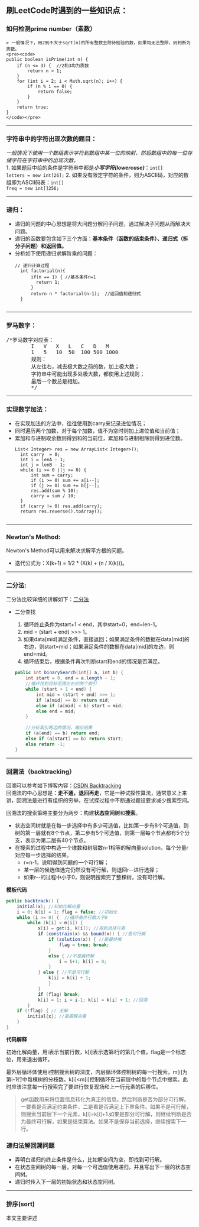 ## 刷LeetCode时遇到的一些知识点：

### 如何检测prime number（素数）
	
	> 一般情况下，用2到不大于sqrt(n)的所有整数去除待检验的数，如果均无法整除，则判断为质数。
	<pre><code>
	public boolean isPrime(int n) {
		if (n <= 3) {  //2和3均为质数
			return n > 1;
		}
		for (int i = 2; i < Math.sqrt(n); i++) {
			if (n % i == 0) {
				return false;
			}
		}
		return true;
	}
	</code></pre>

***	
### 字符串中的字符出现次数的题目：
<em>一般情况下使用一个数组表示字符到数组中某一位的映射，然后数组中的每一位存储字符在字符串中的出现次数。</em></br>
	1. 如果题目中给的条件是字符串中都是<strong><em>小写字符(lowercase)</em></strong>：<code>int[] letters = new int[26];</code>
	2. 如果没有限定字符的条件，则为ASCII码，对应的数组即为ASCII码表：<code>int[] freq = new int[]256;</code>

***
### 递归：
* 递归的问题的中心思想是将大问题分解问子问题，通过解决子问题从而解决大问题。
* 递归的函数要包含如下三个方面：<strong>基本条件（函数的结束条件）、递归式（拆分子问题）和返回值。</strong>
* 分析如下使用递归求解阶乘的问题：
	<pre><code>// 递归计算过程
	int factorial(n){
     	if(n == 1) { //基本条件n=1
          return 1;
    	}
     	return n * factorial(n-1);  //返回值和递归式 
	}
	</code></pre>
	
***
### 罗马数字：
<pre>/*罗马数字对应表：
        I   V   X   L   C   D   M
        1   5   10  50  100 500 1000
        规则：
        从左往右，减去极大数之前的数，加上极大数；
        字符串中可能出现多处极大数，都使用上述规则；
        最后一个数总是相加。
        */</pre>

***
### 实现数学加法：
* 在实现加法的方法中，往往使用到carry来记录进位情况；
* 同时遍历两个加数，对于每个加数，值不为空时则加上进位值和当前值；
* 累加和与进制取余数则得到和的当前位，累加和与进制相除则得到进位数。
	<pre><code>List< Integer> res = new ArrayList< Integer>();
	int carry  = 0;
	int i = lenA - 1;
	int j = lenB - 1;
	while (i >= 0 ||j >= 0) {
		int sum = carry;
		if (i >= 0) sum += a[i--];
		if (j >= 0) sum += b[j--];
		res.add(sum % 10);
		carry = sum / 10;
	}
	if (carry != 0) res.add(carry);
	return res.reverse().toArray();
	</code></pre>
	
***
### Newton's Method:
Newton's Method可以用来解决求解平方根的问题。

* 迭代公式为：X(k+1) = 1/2 * (X(k) + (n / X(k)))。

***
### 二分法:
二分法比较详细的讲解如下：[二分法](http://blog.csdn.net/jacob_007/article/details/52601847)

* 二分查找
	
	1. 循环终止条件为start+1 < end，其中start=0，end=len-1。
	2. mid = (start + end) >>> 1。
	3. 如果data[mid]满足条件，直接返回；如果满足条件的数据在data[mid]的右边，则start=mid；如果满足条件的数据在data[mid]的左边，则end=mid。
	4. 循环结束后，根据条件再次判断start和end的情况是否满足。
	
	```java
	public int binarySearch(int[] a, int b) {
		int start = 0, end = a.length - 1;
		//循环找到目标范围左右的两个索引
		while (start + 1 < end) {
			int mid = (start + end) >>> 1;
			if (a[mid] == b) return mid;
			else if (a[mid] < b) start = mid;
			else end = mid;
		}
		
		//分析索引两边的情况，输出结果
		if (a[end] == b) return end;
		else if (a[start] == b) return start;
		else return -1;
	}
	```

***
### 回溯法（backtracking）
回溯可以参考如下博客内容：[CSDN Backtracking](http://blog.csdn.net/cyfcsd/article/details/50432265)</br>
回溯法的中心思想是：**走不通，退回再走**，它是一种试探性算法，通常意义上来讲，回溯法是进行有组织的穷举，在试探过程中不断通过题设要求减少搜索空间。

回溯法的搜索策略主要分为两步：构建**状态空间树**和**搜索**。

* 状态空间树就是在每一步选择中有多少可选值，比如第一步有8个可选值，则树的第一层就有8个节点，第二步有5个可选值，则第一层每个节点都有5个分支，表示为第二层有40个节点。
* 在搜索的过程中构造一个维数和树层数n-1相等的解向量solution，每个分量r对应每一步选择的结果。
	* r=n-1，说明得到问题的一个可行解；
	* 某一层的候选值选完仍然没有可行解，则退回r--进行选择；
	* 如果r--的过程中小于0，则说明搜索完了整棵树，没有可行解。

**模板代码**

```java
public backtrack() {
	initial(x); //初始化解向量
	i = 0; k[i] = 1; flag = false; //初始化
	while (i >= 0) {  //循环条件行数大于0
		while (k[i] < m[i]) {
			x[i] = get(i, k[i]); //得到选择元素
			if (constrain(x) && bound(x)) { //是可行解
				if (solution(x)) { //是最终解
					flag = true; break;
				}
				else { //不是最终解
					i = i+1; k[i] = 0;
				}
			} else { //不是可行解
				k[i] = k[i] + 1;
				}
			}
			if (flag) break;
			k[i] = 1; i = i-1; k[i] = k[i] + 1; //回溯
		}
	if (!flag) { // 无解
		initial{x}; //重置解向量
	}	
}
```
**代码解释**

初始化解向量，用i表示当前行数，k[i]表示选第i行的第几个值，flag是一个标志位，用来退出循环。

最外层循环体使用i控制搜索树的深度，内层循环体控制树的每一行搜索，m[i]为第i-1行中每棵树的分枝数。k[i]<m[i]控制循环在当前层中的每个节点中搜索。此时应该注意每一行搜索完了要进行恢复现场和上一行元素的后移位。

> get函数用来将位置信息转化为真正的信息。然后判断是否为部分可行解。一要看是否满足约束条件，二是看是否满足上下界条件。如果不是可行解，则搜索当前层下一个元素，k[i]=k[i]+1.如果是部分可行解，则继续判断是否为最终可行解，如果是结束算法。如果不是保存当前选择，继续搜索下一行。

### 递归法解回溯问题
* 弄明白递归的终止条件是什么，比如解空间为空，即找到可行解。
* 在状态空间树的每一层，对每一个可选值使用递归，并且写出下一层的状态空间树。
* 递归时传入下一层的初始状态和状态空间树。

***
### 排序(sort)
本文主要讲述